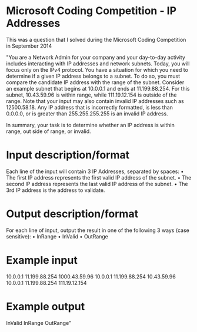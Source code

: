 Microsoft Coding Competition - IP Addresses
===============

This was a question that I solved during the Microsoft Coding Competition in September 2014

"You are a Network Admin for your company and your day-to-day activity includes interacting with IP addresses and network subnets. Today, you will focus only on the IPv4 protocol. You have a situation for which you need to determine if a given IP address belongs to a subnet. To do so, you must compare the candidate IP address with the range of the subnet. Consider an example subnet that begins at 10.0.0.1 and ends at 11.199.88.254. For this subnet, 10.43.59.96 is within range, while 111.19.12.154 is outside of the range. Note that your input may also contain invalid IP addresses such as 12500.58.18. Any IP address that is incorrectly formatted, is less than 0.0.0.0, or is greater than 255.255.255.255 is an invalid IP address.

In summary, your task is to determine whether an IP address is within range, out side of range, or invalid.

Input description/format
===============
Each line of the input will contain 3 IP Addresses, separated by spaces:
•	The first IP address represents the first valid IP address of the subnet.
•	The second IP address represents the 
last valid IP address of the subnet.
•	The 3rd IP address is the address to validate.

Output description/format
===============

For each line of input, output the result in one of the following 3 ways (case sensitive):
•	InRange
•	InValid
•	OutRange

Example input
===============
10.0.0.1 11.199.88.254 1000.43.59.96
10.0.0.1 11.199.88.254 10.43.59.96
10.0.0.1 11.199.88.254 111.19.12.154

Example output
===============
InValid
InRange
OutRange"

